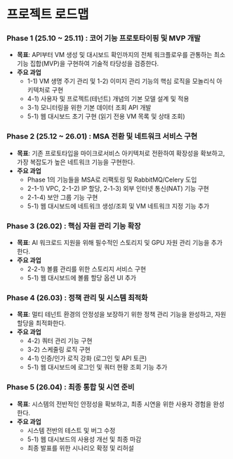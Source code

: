 # 프로젝트 로드맵

### Phase 1 (25.10 ~ 25.11) : 코어 기능 프로토타이핑 및 MVP 개발
- **목표**: API부터 VM 생성 및 대시보드 확인까지의 전체 워크플로우를 관통하는 최소 기능 집합(MVP)을 구현하여 기술적 타당성을 검증한다.
- **주요 과업**
    - 1-1) VM 생명 주기 관리 및 1-2) 이미지 관리 기능의 핵심 로직을 모놀리식 아키텍처로 구현
    - 4-1) 사용자 및 프로젝트(테넌트) 개념의 기본 모델 설계 및 적용
    - 3-1) 모니터링을 위한 기본 데이터 조회 API 개발
    - 5-1) 웹 대시보드 초기 구현 (읽기 전용 VM 목록 및 상태 조회)

### Phase 2 (25.12 ~ 26.01) : MSA 전환 및 네트워크 서비스 구현
- **목표**: 기존 프로토타입을 마이크로서비스 아키텍처로 전환하여 확장성을 확보하고, 가장 복잡도가 높은 네트워크 기능을 구현한다.
- **주요 과업**
    - Phase 1의 기능들을 MSA로 리팩토링 및 RabbitMQ/Celery 도입
    - 2-1-1) VPC, 2-1-2) IP 할당, 2-1-3) 외부 인터넷 통신(NAT) 기능 구현
    - 2-1-4) 보안 그룹 기능 구현
    - 5-1) 웹 대시보드에 네트워크 생성/조회 및 VM 네트워크 지정 기능 추가

### Phase 3 (26.02) : 핵심 자원 관리 기능 확장
- **목표**: AI 워크로드 지원을 위해 필수적인 스토리지 및 GPU 자원 관리 기능을 추가한다.
- **주요 과업**
    - 2-2-1) 볼륨 관리를 위한 스토리지 서비스 구현
    - 5-1) 웹 대시보드에 볼륨 할당 옵션 UI 추가

### Phase 4 (26.03) : 정책 관리 및 시스템 최적화
- **목표**: 멀티 테넌트 환경의 안정성을 보장하기 위한 정책 관리 기능을 완성하고, 자원 할당을 최적화한다.
- **주요 과업**
    - 4-2) 쿼터 관리 기능 구현
    - 3-2) 스케줄링 로직 구현
    - 4-1) 인증/인가 로직 강화 (로그인 및 API 토큰)
    - 5-1) 웹 대시보드에 로그인 및 쿼터 현황 조회 기능 추가

### Phase 5 (26.04) : 최종 통합 및 시연 준비
- **목표**: 시스템의 전반적인 안정성을 확보하고, 최종 시연을 위한 사용자 경험을 완성한다.
- **주요 과업**
    - 시스템 전반의 테스트 및 버그 수정
    - 5-1) 웹 대시보드의 사용성 개선 및 최종 마감
    - 최종 발표를 위한 시나리오 확정 및 리허설